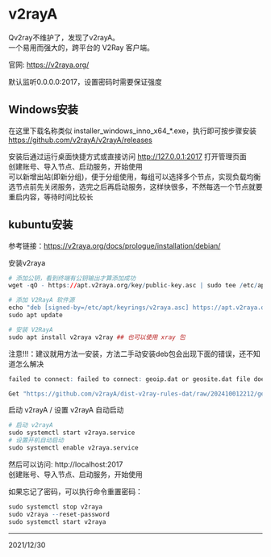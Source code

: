 # v2rayA

Qv2ray不维护了，发现了v2rayA。  
一个易用而强大的，跨平台的 V2Ray 客户端。  

官网: https://v2raya.org/  

默认监听0.0.0.0:2017，设置密码时需要保证强度


## Windows安装
在这里下载名称类似 installer_windows_inno_x64_*.exe，执行即可按步骤安装  
https://github.com/v2rayA/v2rayA/releases  

安装后通过运行桌面快捷方式或直接访问 http://127.0.0.1:2017 打开管理页面  
创建账号、导入节点、启动服务，开始使用  
可以新增出站(即新分组)，便于分组使用，每组可以选择多个节点，实现负载均衡  
选节点前先关闭服务，选完之后再启动服务，这样快很多，不然每选一个节点就要重启内容，等待时间比较长  


## kubuntu安装
参考链接：https://v2raya.org/docs/prologue/installation/debian/  

安装v2raya  
```r
# 添加公钥，看到终端有公钥输出才算添加成功
wget -qO - https://apt.v2raya.org/key/public-key.asc | sudo tee /etc/apt/keyrings/v2raya.asc

# 添加 V2RayA 软件源
echo "deb [signed-by=/etc/apt/keyrings/v2raya.asc] https://apt.v2raya.org/ v2raya main" | sudo tee /etc/apt/sources.list.d/v2raya.list
sudo apt update

# 安装 V2RayA
sudo apt install v2raya v2ray ## 也可以使用 xray 包
```

注意!!!：建议就用方法一安装，方法二手动安装deb包会出现下面的错误，还不知道怎么解决
```r
failed to connect: failed to connect: geoip.dat or geosite.dat file does not exists

Get "https://github.com/v2rayA/dist-v2ray-rules-dat/raw/202410012212/geosite.dat": dial tcp: lookup github.com on 127.0.0.53:53: server misbehaving
```

启动 v2rayA / 设置 v2rayA 自动启动  
```r
# 启动 v2rayA
sudo systemctl start v2raya.service
# 设置开机自动启动
sudo systemctl enable v2raya.service
```

然后可以访问: http://localhost:2017  
创建账号、导入节点、启动服务，开始使用  

如果忘记了密码，可以执行命令重置密码：  
```r
sudo systemctl stop v2raya
sudo v2raya --reset-password
sudo systemctl start v2raya
```


---
2021/12/30  
